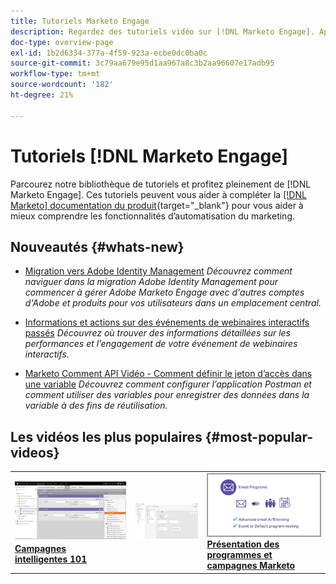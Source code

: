 ```yaml
---
title: Tutoriels Marketo Engage
description: Regardez des tutoriels vidéo sur [!DNL Marketo Engage]. Approfondissez votre compréhension de l’utilisation des fonctionnalités d’automatisation du marketing, etc.
doc-type: overview-page
exl-id: 1b2d6334-377a-4f59-923a-ecbe0dc0ba0c
source-git-commit: 3c79aa679e95d1aa967a8c3b2aa96607e17adb95
workflow-type: tm+mt
source-wordcount: '182'
ht-degree: 21%

---
```


# Tutoriels [!DNL Marketo Engage]

Parcourez notre bibliothèque de tutoriels et profitez pleinement de [!DNL Marketo Engage]. Ces tutoriels peuvent vous aider à compléter la [[!DNL Marketo] documentation du produit](https://experienceleague.adobe.com/docs/marketo/using/home.html?lang=fr){target="_blank"} pour vous aider à mieux comprendre les fonctionnalités d’automatisation du marketing.

<!-- <div id="recs-overview-body-1"></div>
<div id="recs-overview-body-2"></div>
<div id="recs-overview-body-3"></div>
<div id="recs-overview-body-4"></div>
<div id="recs-overview-body-5"></div>
<div id="recs-overview-body-6"></div> -->


## Nouveautés {#whats-new}

* [Migration vers Adobe Identity Management](https://experienceleague.adobe.com/en/docs/marketo-learn/tutorials/fundamentals/migrating-to-adobe-identity-management)
  _Découvrez comment naviguer dans la migration Adobe Identity Management pour commencer à gérer Adobe Marketo Engage avec d&#39;autres comptes d&#39;Adobe et produits pour vos utilisateurs dans un emplacement central._

* [Informations et actions sur des événements de webinaires interactifs passés](https://experienceleague.adobe.com/fr/docs/marketo-learn/tutorials/events/interactive-webinars-post-event-insights-and-actions)
  _Découvrez où trouver des informations détaillées sur les performances et l’engagement de votre événement de webinaires interactifs._

* [Marketo Comment API Vidéo - Comment définir le jeton d’accès dans une variable](https://experienceleague.adobe.com/fr/docs/marketo-learn/tutorials/integrations/api-set-access-token-variable)
  _Découvrez comment configurer l’application Postman et comment utiliser des variables pour enregistrer des données dans la variable à des fins de réutilisation._

## Les vidéos les plus populaires {#most-popular-videos}

<table>
<tr>
<td>
<a href="https://experienceleague.adobe.com/fr/docs/marketo-learn/tutorials/programs-and-campaigns/smart-campaigns-101"><img alt="image miniature pour les campagnes intelligentes 101" src="assets/tutorials-homepage-1.png"></a>
<div><a href="https://experienceleague.adobe.com/fr/docs/marketo-learn/tutorials/programs-and-campaigns/smart-campaigns-101"><strong>Campagnes intelligentes 101</strong></a></div>
</td>
<td>
<a href="https://experienceleague.adobe.com/en/docs/marketo-learn/tutorials/dynamic-chat/conversational-forms"><img alt="image miniature pour Conversational Forms" src="assets/tutorials-homepage-2.png"></a>
<div><a href="https://experienceleague.adobe.com/en/docs/marketo-learn/tutorials/dynamic-chat/conversational-forms"><strong> </strong></a></div>
</td>
<td>
<a href="https://experienceleague.adobe.com/fr/docs/marketo-learn/tutorials/fundamentals/programs-and-campaigns"><img alt="Présentation des programmes et campagnes Marketo" src="assets/tutorials-homepage-3.png" /></a>
<div><a href="https://experienceleague.adobe.com/fr/docs/marketo-learn/tutorials/fundamentals/programs-and-campaigns"><strong>Présentation des programmes et campagnes Marketo</strong></a></div>
</td>
</tr>
</table>
